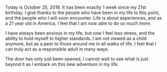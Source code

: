 Today is October 25, 2018. It has been exactly 1 week since my 21st birthday. 
I give thanks to the people who have been in my life to this point, and the people who I will soon encounter.
Life is about experiences, and as a 21 year old in America, I feel that I am now able to do so much more.

I have always been anxious in my life, but now I feel less stress, and the ability to hold myself to higher standards. I am not viewed as a child anymore, but as a peer to those around me in all walks of life.
I feel that I can truly act as a responsible adult in many ways. 

The door has only just been opened, I cannot wait to see what is just beyond it as I embark on this new adventure in my life.
